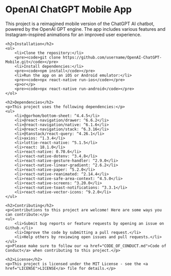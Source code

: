 <!DOCTYPE html>
<html>
<head>
	<meta charset="UTF-8">
	<title>OpenAI ChatGPT Mobile App</title>
</head>
<body>
	<h1>OpenAI ChatGPT Mobile App</h1>
	<p>This project is a reimagined mobile version of the ChatGPT AI chatbot, powered by the OpenAI GPT engine. The app includes various features and Instagram-inspired animations for an improved user experience.</p>
	
	<h2>Installation</h2>
	<ol>
		<li>Clone the repository:</li>
		<pre><code>git clone https://github.com/username/OpenAI-ChatGPT-Mobile.git</code></pre>
		<li>Install dependencies:</li>
		<pre><code>npm install</code></pre>
		<li>Run the app on an iOS or Android emulator:</li>
		<pre><code>npx react-native run-ios</code></pre>
		<p>or</p>
		<pre><code>npx react-native run-android</code></pre>
	</ol>

	<h2>Dependencies</h2>
	<p>This project uses the following dependencies:</p>
	<ul>
		<li>@gorhom/bottom-sheet: ^4.4.5</li>
		<li>@react-navigation/drawer: ^6.6.2</li>
		<li>@react-navigation/native: ^6.1.6</li>
		<li>@react-navigation/stack: ^6.3.16</li>
		<li>@tanstack/react-query: ^4.26.1</li>
		<li>axios: ^1.3.4</li>
		<li>lottie-react-native: ^5.1.5</li>
		<li>react: 18.1.0</li>
		<li>react-native: 0.70.6</li>
		<li>react-native-dotenv: ^3.4.8</li>
		<li>react-native-gesture-handler: ^2.9.0</li>
		<li>react-native-linear-gradient: ^2.6.2</li>
		<li>react-native-paper: ^5.2.0</li>
		<li>react-native-reanimated: ^2.14.4</li>
		<li>react-native-safe-area-context: ^4.5.0</li>
		<li>react-native-screens: ^3.20.0</li>
		<li>react-native-toast-notifications: ^3.3.1</li>
		<li>react-native-vector-icons: ^9.2.0</li>
	</ul>

	<h2>Contributing</h2>
	<p>Contributions to this project are welcome! Here are some ways you can contribute:</p>
	<ul>
		<li>Submit bug reports or feature requests by opening an issue on Github.</li>
		<li>Improve the code by submitting a pull request.</li>
		<li>Help others by reviewing open issues and pull requests.</li>
	</ul>
	<p>Please make sure to follow our <a href="CODE_OF_CONDUCT.md">Code of Conduct</a> when contributing to this project.</p>

	<h2>License</h2>
	<p>This project is licensed under the MIT License - see the <a href="LICENSE">LICENSE</a> file for details.</p>
</body>
</html>
